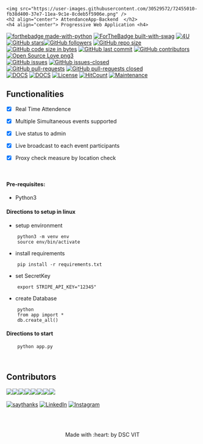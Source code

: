 <p align="center">

	<img src="https://user-images.githubusercontent.com/30529572/72455010-fb38d400-37e7-11ea-9c1e-8cdeb5f5906e.png" />
	<h2 align="center"> AttendanceApp-Backend  </h2>
	<h4 align="center"> Progressive Web Application <h4>
</p>

[![forthebadge made-with-python](http://ForTheBadge.com/images/badges/made-with-python.svg)](https://www.python.org/) [![ForTheBadge built-with-swag](http://ForTheBadge.com/images/badges/built-with-swag.svg)](https://GitHub.com/D-E-F-E-A-T/) [![4U](https://forthebadge.com/images/badges/for-you.svg)](https://github.com/GDGVIT/)
</br>
[![GitHub stars](https://img.shields.io/github/stars/GDGVIT/AttendanceApp-Backend.svg?style=social&label=Star&maxAge=2592000)](https://GitHub.com/GDGVIT/AttendanceApp-Backend/stargazers/)[![GitHub followers](https://img.shields.io/github/followers/D-E-F-E-A-T.svg?style=social&label=Follow&maxAge=2592000)](https://github.com/D-E-F-E-A-T?tab=followers)
[![GitHub repo size](https://img.shields.io/github/repo-size/GDGVIT/AttendanceApp-Backend.svg?logo=git&style=social)](https://github.com/GDGVIT/) [![GitHub code size in bytes](https://img.shields.io/github/languages/code-size/GDGVIT/AttendanceApp-Backend.svg?logo=python&style=social)](https://github.com/GDGVIT/AttendanceApp-Backend)
 [![GitHub last commit](https://img.shields.io/github/last-commit/GDGVIT/AttendanceApp-Backend.svg?color=critical&logo=github&style=social)](https://github.com/GDGVIT/AttendanceApp-Backend/) [![GitHub contributors](https://img.shields.io/github/contributors/GDGVIT/AttendanceApp-Backend.svg)](https://GitHub.com/GDGVIT/AttendanceApp-Backend/graphs/contributors/) [![Open Source Love png3](https://badges.frapsoft.com/os/v3/open-source.png?v=103)](https://github.com/ellerbrock/open-source-badges/)
 </br>
 [![GitHub issues](https://img.shields.io/github/issues/GDGVIT/AttendanceApp-Backend.svg)](https://GitHub.com/GDGVIT/AttendanceApp-Backend/issues/) [![GitHub issues-closed](https://img.shields.io/github/issues-closed/GDGVIT/AttendanceApp-Backend.svg)](https://GitHub.com/GDGVIT/AttendanceApp-Backend/issues?q=is%3Aissue+is%3Aclosed)
</br>
[![GitHub pull-requests](https://img.shields.io/github/issues-pr/GDGVIT/AttendanceApp-Backend.svg)](https://GitHub.com/GDGVIT/AttendanceApp-Backend/pull/) [![GitHub pull-requests closed](https://img.shields.io/github/issues-pr-closed/GDGVIT/AttendanceApp-Backend.svg)](https://GitHub.com/GDGVIT/AttendanceApp-Backend/pull/)
</br>
[![DOCS](https://img.shields.io/badge/Documentation-postman%20docs-green?style=flat-square&logo=appveyor)](https://documenter.getpostman.com/view/9118595/SWTBfJAv)
[![DOCS](https://img.shields.io/badge/Documentation-Testing%20Guide-green?style=flat-square&logo=appveyor)](https://github.com/D-E-F-E-A-T/AttendanceApp-Backend/blob/master/Guides/TestingGuide.md)
[![License](http://img.shields.io/:license-mit-blue.svg?style=flat-square)](http://badges.mit-license.org)
[![HitCount](http://hits.dwyl.io/D-E-F-E-A-T/AttendanceApp-Backend.svg)](http://hits.dwyl.io/D-E-F-E-A-T/AttendanceApp-Backend)
[![Maintenance](https://img.shields.io/badge/Maintained%3F-yes-green.svg)](https://GitHub.com/GDGVIT/AttendanceApp-Backend)

## Functionalities
- [x]  Real Time Attendence
- [x]  Multiple Simultaneous events supported
- [x]  Live status to admin
- [x]  Live broadcast to each event participants 
- [x]  Proxy check measure by location check


<br>


#### Pre-requisites:
  - Python3

#### Directions to setup in linux 
  - setup environment
```
    python3 -m venv env
    source env/bin/activate
```
  - install requirements
```
    pip install -r requirements.txt
```
  - set SecretKey
```
    export STRIPE_API_KEY="12345"
```
  - create Database
```
    python
    from app import *
    db.create_all()
```

#### Directions to start

```
    python app.py
```

<br>

## Contributors

[![](https://sourcerer.io/fame/D-E-F-E-A-T/GDGVIT/AttendanceApp-Backend/images/0)](https://sourcerer.io/fame/D-E-F-E-A-T/GDGVIT/AttendanceApp-Backend/links/0)[![](https://sourcerer.io/fame/D-E-F-E-A-T/GDGVIT/AttendanceApp-Backend/images/1)](https://sourcerer.io/fame/D-E-F-E-A-T/GDGVIT/AttendanceApp-Backend/links/1)[![](https://sourcerer.io/fame/D-E-F-E-A-T/GDGVIT/AttendanceApp-Backend/images/2)](https://sourcerer.io/fame/D-E-F-E-A-T/GDGVIT/AttendanceApp-Backend/links/2)[![](https://sourcerer.io/fame/D-E-F-E-A-T/GDGVIT/AttendanceApp-Backend/images/3)](https://sourcerer.io/fame/D-E-F-E-A-T/GDGVIT/AttendanceApp-Backend/links/3)[![](https://sourcerer.io/fame/D-E-F-E-A-T/GDGVIT/AttendanceApp-Backend/images/4)](https://sourcerer.io/fame/D-E-F-E-A-T/GDGVIT/AttendanceApp-Backend/links/4)[![](https://sourcerer.io/fame/D-E-F-E-A-T/GDGVIT/AttendanceApp-Backend/images/5)](https://sourcerer.io/fame/D-E-F-E-A-T/GDGVIT/AttendanceApp-Backend/links/5)[![](https://sourcerer.io/fame/D-E-F-E-A-T/GDGVIT/AttendanceApp-Backend/images/6)](https://sourcerer.io/fame/D-E-F-E-A-T/GDGVIT/AttendanceApp-Backend/links/6)[![](https://sourcerer.io/fame/D-E-F-E-A-T/GDGVIT/AttendanceApp-Backend/images/7)](https://sourcerer.io/fame/D-E-F-E-A-T/GDGVIT/AttendanceApp-Backend/links/7)
</br></br>
[![saythanks](https://img.shields.io/badge/say-thanks-ff69b4.svg)](https://github.com/D-E-F-E-A-T) 
[![LinkedIn](https://img.shields.io/static/v1.svg?label=Connect&message=@Kush&color=grey&logo=linkedin&labelColor=blue&style=social)](https://www.linkedin.com/in/kush-choudhary-567b38169?lipi=urn%3Ali%3Apage%3Ad_flagship3_profile_view_base_contact_details%3BDYkgbUGhTniMSRqOUkdN3A%3D%3D) [![Instagram](https://img.shields.io/badge/Instagram-follow-yellow.svg?logo=instagram&logoColor=white)](https://www.instagram.com/kush.philosopher/)

<br>
<br>

<p align="center">
	Made with :heart: by DSC VIT
</p>
